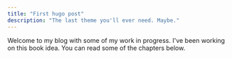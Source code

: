 ```yaml
---
title: "First hugo post"
description: "The last theme you'll ever need. Maybe."
---
```

Welcome to my blog with some of my work in progress. I've been working on this book idea. You can read some of the chapters below.
